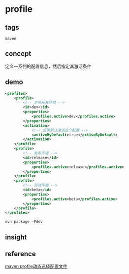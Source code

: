 # profile
## tags
`maven`
## concept
定义一系列的配置信息，然后指定其激活条件

## demo
```xml
<profiles>
    <profile>
        <!-- 本地开发环境 -->
        <id>dev</id>
        <properties>
            <profiles.active>dev</profiles.active>
        </properties>
        <activation>
            <!-- 设置默认激活这个配置 -->
            <activeByDefault>true</activeByDefault>
        </activation>
    </profile>
    <profile>
        <!-- 发布环境 -->
        <id>release</id>
        <properties>
            <profiles.active>release</profiles.active>
        </properties>
    </profile>
    <profile>
        <!-- 测试环境 -->
        <id>beta</id>
        <properties>
            <profiles.active>beta</profiles.active>
        </properties>
    </profile>
</profiles>
```
```cmd
mvn package –Pdev
```
## insight

## reference
[maven profile动态选择配置文件](https://www.cnblogs.com/0201zcr/p/6262762.html)
